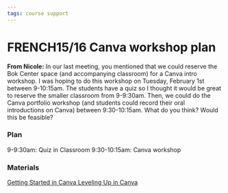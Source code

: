 ```yaml
---
tags: course support
---
```


# FRENCH15/16 Canva workshop plan

**From Nicole:**
In our last meeting, you mentioned that we could reserve the Bok Center space (and accompanying classroom) for a Canva intro workshop. I was hoping to do this workshop on Tuesday, February 1st between 9-10:15am. The students have a quiz so I thought it would be great to reserve the smaller classroom from 9-9:30am. Then, we could do the Canva portfolio workshop (and students could record their oral introductions on Canva) between 9:30-10:15am. What do you think? Would this be feasible?

### Plan
9-9:30am: Quiz in Classroom
9:30-10:15am: Canva workshop

### Materials
[Getting Started in Canva
](https://docs.google.com/document/d/1xFVyxhuHh-rR6rYKcv38UcBmro7eoYCPkGXscIWgPFI/edit#heading=h.xxzjo5x8hi59)[Leveling Up in Canva](https://docs.google.com/document/d/16dB8gsWFLo9pkT9NjEJVA61dDoQGKuwqil44w_-7Nqw/edit?usp=sharing)
